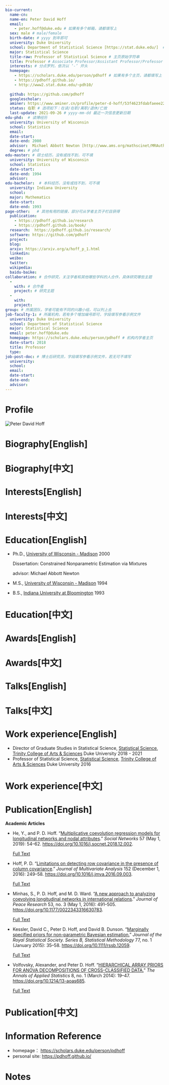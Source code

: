 ```yaml
---
bio-current:
  name-cn: 
  name-en: Peter David Hoff
  email: 
    - peter.hoff@duke.edu # 如果有多个邮箱，请都填写上
  sex: male # male/female
  birth-date: # yyyy 到年即可
  university: Duke University 
  school: Department of Statistical Science [https://stat.duke.edu/]  # 格式：学院名称[学院官网链接]
  major: Statistical Science
  title-raw: Professor of Statistical Science # 主页原始字符串
  title: Professor # Associate Professor/Assistant Professor/Professor
  interests: # 分点罗列，依次以 ‘-’ 开头
  homepage: 
    - https://scholars.duke.edu/person/pdhoff # 如果有多个主页，请都填写上
    - https://pdhoff.github.io/
    - http://www2.stat.duke.edu/~pdh10/
    
  github: https://github.com/pdhoff
  googlescholar:  
  aminer: https://www.aminer.cn/profile/peter-d-hoff/53f4623fdabfaeee22a4456a # 从这里查找 https://www.aminer.org/search/person
  status: 在职 # 选项如下：在读/在职/离职/退休/亡故
  last-update: 2021-09-26 # yyyy-mm-dd 最近一次信息更新日期
edu-phd:  # 读博经历
  university: University of Wisconsin  
  school: Statistics 
  email: 
  date-start: 
  date-end: 2000
  advisor:  Michael Abbott Newton [http://www.ams.org/mathscinet/MRAuthorID/322067] # 格式：导师名 [邮箱/网址]
  degree: # phd
edu-master: # 硕士经历，没有或找不到，可不填
  university: University of Wisconsin 
  school: Statistics 
  date-start: 
  date-end: 1994
  advisor:
edu-bachelor:  # 本科经历，没有或找不到，可不填
  university: Indiana University 
  school: 
  major: Mathematics 
  date-start: 
  date-end: 1993
page-other:   # 其他有用的链接，部分可从学者主页子栏目获得
  publication: 
    - https://pdhoff.github.io/research
    - https://pdhoff.github.io/book/
  research:  https://pdhoff.github.io/research/
  software: https://github.com/pdhoff
  project: 
  blog: 
  arxiv: https://arxiv.org/a/hoff_p_1.html
  linkedin: 
  weibo:
  twitter:
  wikipedia:
  baidu-baike:
collaboration: # 合作研究，关注学者和其他哪些学科的人合作，具体研究哪些主题
  - 
    with: # 合作者
    project: # 研究主题
  - 
    with: 
    project: 
group: # 所属团队，学者可能有不同的兴趣小组，可以列上去
job-faculty-1: # 所属机构，若有多个增加编号即可，字段填写参看示例文件
  university: Duke University
  school: Department of Statistical Science 
  major: Statistical Science
  email: peter.hoff@duke.edu
  homepage: https://scholars.duke.edu/person/pdhoff # 机构内学者主页
  date-start: 2018
  title: Professor
  type: 
job-post-doc: # 博士后研究员，字段填写参看示例文件，若无可不填写
  university: 
  school: 
  email: 
  date-start: 
  date-end: 
  advisor: 
---
```


# Profile

![Peter David Hoff](https://stat.duke.edu/sites/stat.duke.edu/files/styles/people_photo_thumbnail/public/externals/cbea4473a20ddf795a11ffca9557e81b.jpg?itok=zQdDkcL_)

# Biography[English]

# Biography[中文]

# Interests[English]

# Interests[中文]

# Education[English]
- Ph.D., [University of Wisconsin - Madison](https://scholars.duke.edu/display/insuniversityofwisconsinmadison "organization name") 2000

   Dissertation: Constrained Nonparametric Estimation via Mixtures

   advisor:  Michael Abbott Newton
- M.S., [University of Wisconsin - Madison](https://scholars.duke.edu/display/insuniversityofwisconsinmadison "organization name") 1994
- B.S., [Indiana University at Bloomington](https://scholars.duke.edu/display/insindianauniversityatbloomington "organization name") 1993
# Education[中文]

# Awards[English]

# Awards[中文]

# Talks[English]

# Talks[中文]

# Work experience[English]

- Director of Graduate Studies in Statistical Science, [Statistical Science](https://scholars.duke.edu/display/org50413713 "organization name"), [Trinity College of Arts & Sciences](https://scholars.duke.edu/display/org50000491 "middle organization") Duke University  2018 - 2021 
- Professor of Statistical Science, [Statistical Science](https://scholars.duke.edu/display/org50413713 "organization name"), [Trinity College of Arts & Sciences](https://scholars.duke.edu/display/org50000491 "middle organization") Duke University  2016
# Work experience[中文]

# Publication[English]
**Academic Articles**
    
- He, Y., and P. D. Hoff. “[Multiplicative coevolution regression models for longitudinal networks and nodal attributes](https://scholars.duke.edu/individual/pub1364954).” _Social Networks_ 57 (May 1, 2019): 54–62. https://doi.org/10.1016/j.socnet.2018.12.002.
        
    [Full Text](http://dx.doi.org/10.1016/j.socnet.2018.12.002 "view full text")
- Hoff, P. D. “[Limitations on detecting row covariance in the presence of column covariance](https://scholars.duke.edu/individual/pub1157261).” _Journal of Multivariate Analysis_ 152 (December 1, 2016): 249–58. https://doi.org/10.1016/j.jmva.2016.09.003.
        
    [Full Text](http://dx.doi.org/10.1016/j.jmva.2016.09.003 "view full text")
 - Minhas, S., P. D. Hoff, and M. D. Ward. “[A new approach to analyzing coevolving longitudinal networks in international relations](https://scholars.duke.edu/individual/pub1132319).” _Journal of Peace Research_ 53, no. 3 (May 1, 2016): 491–505. https://doi.org/10.1177/0022343316630783.
        
    [Full Text](http://dx.doi.org/10.1177/0022343316630783 "view full text")
- Kessler, David C., Peter D. Hoff, and David B. Dunson. “[Marginally specified priors for non-parametric Bayesian estimation.](https://scholars.duke.edu/individual/pub1026168)” _Journal of the Royal Statistical Society. Series B, Statistical Methodology_ 77, no. 1 (January 2015): 35–58. https://doi.org/10.1111/rssb.12059.
        
    [Full Text](http://dx.doi.org/10.1111/rssb.12059 "view full text")
- Volfovsky, Alexander, and Peter D. Hoff. “[HIERARCHICAL ARRAY PRIORS FOR ANOVA DECOMPOSITIONS OF CROSS-CLASSIFIED DATA.](https://scholars.duke.edu/individual/pub1143480)” _The Annals of Applied Statistics_ 8, no. 1 (March 2014): 19–47. https://doi.org/10.1214/13-aoas685.
        
    [Full Text](http://dx.doi.org/10.1214/13-aoas685 "view full text")
# Publication[中文]

# Information Reference
- homepage： https://scholars.duke.edu/person/pdhoff
- personal site: https://pdhoff.github.io/
# Notes